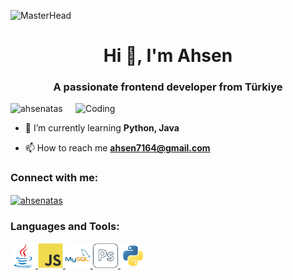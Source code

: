 ![MasterHead](https://i.imgur.com/nEUk3yl.png)
<h1 align="center">Hi 👋, I'm Ahsen</h1>
<h3 align="center">A passionate frontend developer from Türkiye</h3>
<img align="right" alt="Coding" width="400" 
<p align="left"> <img src="https://komarev.com/ghpvc/?username=ahsenatas&label=Profile%20views&color=0e75b6&style=flat" alt="ahsenatas" /> </p>

- 🌱 I’m currently learning **Python, Java**

- 📫 How to reach me **ahsen7164@gmail.com**

<h3 align="left">Connect with me:</h3>
<p align="left">
<a href="https://linkedin.com/in/ahsenatas" target="blank"><img align="center" src="https://raw.githubusercontent.com/rahuldkjain/github-profile-readme-generator/master/src/images/icons/Social/linked-in-alt.svg" alt="ahsenatas" height="30" width="40" /></a>
</p>

<h3 align="left">Languages and Tools:</h3>
<p align="left"> <a href="https://www.java.com" target="_blank" rel="noreferrer"> <img src="https://raw.githubusercontent.com/devicons/devicon/master/icons/java/java-original.svg" alt="java" width="40" height="40"/> </a> <a href="https://developer.mozilla.org/en-US/docs/Web/JavaScript" target="_blank" rel="noreferrer"> <img src="https://raw.githubusercontent.com/devicons/devicon/master/icons/javascript/javascript-original.svg" alt="javascript" width="40" height="40"/> </a> <a href="https://www.mysql.com/" target="_blank" rel="noreferrer"> <img src="https://raw.githubusercontent.com/devicons/devicon/master/icons/mysql/mysql-original-wordmark.svg" alt="mysql" width="40" height="40"/> </a> <a href="https://www.photoshop.com/en" target="_blank" rel="noreferrer"> <img src="https://raw.githubusercontent.com/devicons/devicon/master/icons/photoshop/photoshop-line.svg" alt="photoshop" width="40" height="40"/> </a> <a href="https://www.python.org" target="_blank" rel="noreferrer"> <img src="https://raw.githubusercontent.com/devicons/devicon/master/icons/python/python-original.svg" alt="python" width="40" height="40"/> </a> </p>
